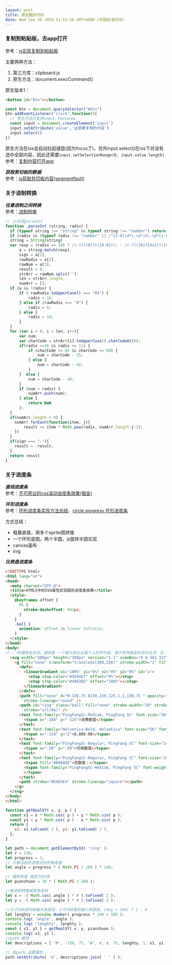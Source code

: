 ```yaml
---
layout: post
title: 那些酷的代码
date: Wed Jan 30 2019 11:55:28 GMT+0800 (中国标准时间)
---
```


### 复制到粘贴板，去app打开

参考：[js实现复制到粘贴板][jsCopyTextTOClipboardUrl]<br/>

主要两种方法：
1. 第三方库：clipboard.js
2. 原生方法：document.execCommand()

原生版本1：
```html
<button id="btn"></button>
```

```js
const btn = document.querySelector("#btn")
btn.addEventListener('click',function(){
  // 原生方法只支持input,textarea
  const input = document.createElement('input')
  input.setAttribute('value','这是要复制的内容')
  input.select()
})
```

原生方法在ios会自动拉起键盘(因为focus了)，另外input.select()在ios下并没有选中全部内容，因此还需要`input.setSelectionRange(0, input.value.length)`
参考：[复制内容打开app][clipboardContextOpenAppURl]

***获取剪切板的数据***<br/>
参考：[js获取剪切板内容(segmentfault)][jsGetClipboardContextUrl]<br/>

### 关于进制转换

***任意进制之间转换***<br/>
参考：[进制转换][SysConvertUrl]<br/>

```js
// js实现parseInt
function _parseInt (string, radix) {
  if (typeof string !== "string" && typeof string !== "number") return NaN;
  if (radix && (typeof radix !== "number" || /^[1-9]\d*\.\d*|0\.\d*[1-9]\d*$/.test(radix) || radix > 36 || radix < 2)) return NaN;
  string = String(string)
  var rexp = (radix == 10) ? /(-?)([0]?)([0-9]+)/ : /(-?)([0]?[Xx]?)([0-9a-fA-F]+)/,
      a = string.match(rexp),
      sign = a[1],
      rawRadix = a[2],
      rawNum = a[3],
      result = 0,
      strArr = rawNum.split(''),
      len = strArr.length,
      numArr = [];
  if (a && !radix) {
      if ( rawRadix.toUpperCase() === "0X") {
          radix = 16;
      } else if (rawRadix === "0") {
          radix = 8;
      } else {
          radix = 10;
      }
  }
  for (var i = 0; i < len; i++){
      var num;
      var charCode = strArr[i].toUpperCase().charCodeAt(0);
      if(radix <=36 && radix >= 11) {
          if (charCode >= 65 && charCode <= 90) {
              num = charCode - 55;
          } else {
              num = charCode - 48;
          }
      }  else {
          num = charCode - 48;
      }
      if (num < radix) {
          numArr.push(num);
      } else {
          return NaN
      };
  }
  if(numArr.length > 0) {
    numArr.forEach(function(item, j){
        result += item * Math.pow(radix, numArr.length-j-1);
    })
  }
  if(sign === "-"){
    result = -result;
  }
  return result
}
```

### 关于进度条
***直线进度条***<br/>
参考：[不可思议的css滚动进度条效果(掘金)][cssScrollLineProcessDemoUrl]

***环形进度条***<br/>
参考：[环形进度条实现方法总结][circleProcessDemoUrl]、[circle progress 环形进度条][circleProcessDemoUrl1]<br/>

方式总结：
- 粗暴直接，用多个sprite图拼接
- 一个环形底图，两个半圆，js旋转半圆实现
- canvas画布
- svg

***仪表盘进度条***<br/>
```html
<!DOCTYPE html>
<html lang="en">
<head>
  <meta charset="UTF-8">
  <title>HTML5中的SVG属性实现圆形进度条效果</title>
  <style>
    @keyframes offset {
      0% {
        stroke-dashoffset: 942px;
      }
    }
    .ball {
      animation: offset 2s linear infinite;
    }
  </style>
</head>
<body>
<!-- 所谓命名空间，通常是 一个能代表企业或个人的字符串，用于修饰限定标签的名字。在 XML 文档中，通过把“xmlns=" 命名空间的名字 "”作为标签的一个属性记 述，就可以为标签设定命名空间。 -->
  <svg width="400px" height="300px" version="1.1" viewBox="0 0 581 327" xmlns="http://www.w3.org/2000/svg">
    <g fill="none" transform="translate(300,250)" stroke-width="1" fill-rule="evenodd">
      <defs>
        <linearGradient x1="100%" y1="0%" x2="0%" y2="0%" id="a">
          <stop stop-color="#5694E7" offset="0%"></stop>
          <stop stop-color="#4963DE" offset="100%"></stop>
        </linearGradient>
      </defs>
      <path fill="none" d="M-130,75 A150,150,125,1,1,130,75 " opacity="0.1" stroke="#4963DE" stroke-width="20"
        stroke-linecap="round" />
      <path id="ring" class="ball" fill="none" stroke-width="20" stroke-dasharray="942 942" stroke-linecap="round"
        stroke="url(#a)" />
      <text font-family="PingFangSC-Medium, PingFang SC" font-size="30" font-weight="400" fill="#222222">
        <tspan x="-280" y="-125">消费额度</tspan>
      </text>
      <text font-family="Helvetica-Bold, Helvetica" font-size="56" font-weight="bold" fill="#4963DE">
        <tspan x="-110" y="2">8,880.00</tspan>
      </text>
      <text font-family="PingFangSC-Regular, PingFang SC" font-size="24" font-weight="normal" fill="#888888">
        <tspan x="-50" y="-50">可用额度</tspan>
      </text>
      <text font-family="PingFangSC-Regular, PingFang SC" font-size="20" x="-80" y="50" font-weight="normal">
        <tspan fill="#888888">总额度：</tspan>
        <tspan font-family="PingFangSC-Medium, PingFang SC" font-weight="400" fill="#222222">10,000.00
        </tspan>
      </text>
      <path stroke="#E4E4E4" stroke-linecap="square"></path>
    </g>
  </svg>
</body>
</html>
```

```js
function getRealXY( x, y, p ) {
  const x1 = x * Math.cos( p ) + y * Math.sin( p );
  const y1 = y * Math.cos( p ) - x * Math.sin( p );
  return {
    x1: x1.toFixed( 2 ), y1: y1.toFixed( 2 ),
  };
}

let path = document.getElementById( 'ring' );
let r = 150;
let progress = 1;
// 计算当前的进度对应的角度值
let angle = progress * ( Math.PI / 180 ) * 240;

// 偏转角度 固定为30度
let pianzhuan = 30 * ( Math.PI / 180 );

//极坐标转换成直角坐标
let x = -( Math.cos( angle ) * r ).toFixed( 2 );
let y = -( Math.sin( angle ) * r ).toFixed( 2 );

//大于180度时候画大角度弧，小于180度的画小角度弧，(deg > 180) ? 1 : 0
let lenghty = window.Number( progress * 240 > 180 );
console.log( 'angle', angle );
console.log( 'lenghty', lenghty );
const { x1, y1 } = getRealXY( x, y, pianzhuan );
console.log( x1, y1 );
//path 属性
let descriptions = [ 'M', -130, 75, 'A', r, r, 75, lenghty, 1, x1, y1 ];

// 给path 设置属性
path.setAttribute( 'd', descriptions.join( ' ' ) );

```


[SysConvertUrl]:http://www.cnblogs.com/gaizai/p/4233780.html '任意进制转换'
[circleProcessDemoUrl]: http://www.dengzhr.com/frontend/css/421
[circleProcessDemoUrl1]: http://reygreen1.github.io/2015/09/08/canvas-circle-progress/
[cssScrollLineProcessDemoUrl]: https://juejin.im/post/5c35953ce51d45523f04b6d2
[jsCopyTextTOClipboardUrl]: https://juejin.im/post/5a94f8eff265da4e9b593c29
[jsGetClipboardContextUrl]: https://segmentfault.com/a/1190000004288686
[clipboardContextOpenAppURl]: https://www.jianshu.com/p/025c7ad4d359